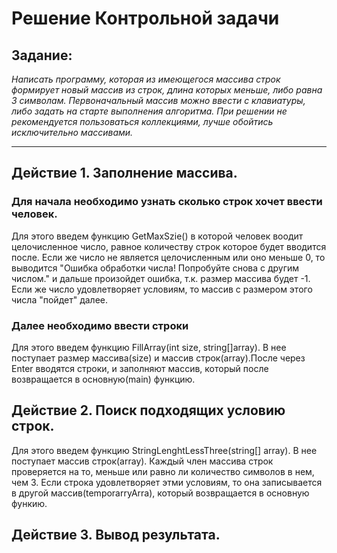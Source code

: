# Решение Контрольной задачи
## Задание:
*Написать программу, которая из имеющегося массива строк формирует новый массив из строк, длина которых меньше, либо равна 3 символам. Первоначальный массив можно ввести с клавиатуры, либо задать на старте выполнения алгоритма. При решении не рекомендуется пользоваться коллекциями, лучше обойтись исключительно массивами.*
***
## Действие 1. Заполнение массива.
### Для начала необходимо узнать сколько строк хочет ввести человек. 
Для этого введем функцию GetMaxSzie() в которой человек воодит целочисленное число, равное количеству строк которое будет вводится после. Если же число не является целочисленным или оно меньше 0, то выводится "Ошибка обработки числа! Попробуйте снова с другим числом." и дальше произойдет ошибка, т.к. размер массива будет -1. Если же число удовлетворяет условиям, то массив с размером этого числа "пойдет" далее.
###  Далее необходимо ввести строки
Для этого введем функцию FillArray(int size, string[]array). В нее поступает размер массива(size) и массив строк(array).После через Enter вводятся строки, и заполняют массив, который после возвращается в основную(main) функцию.
## Действие 2. Поиск подходящих условию строк.
Для этого введем функцию StringLenghtLessThree(string[] array). В нее поступает массив строк(array). Каждый член массива строк проверяется на то, меньше или равно ли количество символов в нем, чем 3. Если строка удовлетворяет этми условиям, то она записывается в другой массив(temporarryArra), который возвращается в основную функию.
## Действие 3. Вывод результата.
